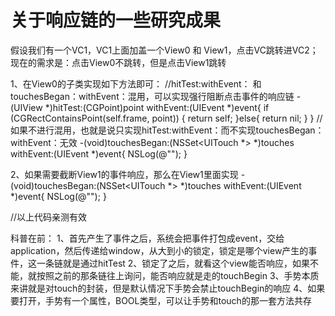 #  关于响应链的一些研究成果
假设我们有一个VC1，VC1上面加盖一个View0 和 View1，点击VC跳转进VC2；
现在的需求是：点击View0不跳转，但是点击View1跳转

1、在View0的子类实现如下方法即可：
//hitTest:withEvent： 和 touchesBegan：withEvent：混用，可以实现强行阻断点击事件的响应链
-(UIView *)hitTest:(CGPoint)point withEvent:(UIEvent *)event{
    if (CGRectContainsPoint(self.frame, point)) {
        return self;
    }else{
        return nil;
    }
}
//如果不进行混用，也就是说只实现hitTest:withEvent：而不实现touchesBegan：withEvent：无效
-(void)touchesBegan:(NSSet<UITouch *> *)touches withEvent:(UIEvent *)event{
    NSLog(@"");
}

2、如果需要截断View1的事件响应，那么在View1里面实现
-(void)touchesBegan:(NSSet<UITouch *> *)touches withEvent:(UIEvent *)event{
    NSLog(@"");
}

//以上代码亲测有效

科普在前：
1、首先产生了事件之后，系统会把事件打包成event，交给application，然后传递给window，从大到小的锁定，锁定是哪个view产生的事件，这一条链就是通过hitTest
2、锁定了之后，就看这个view能否响应，如果不能，就按照之前的那条链往上询问，能否响应就是走的touchBegin
3、手势本质来讲就是对touch的封装，但是默认情况下手势会禁止touchBegin的响应
4、如果要打开，手势有一个属性，BOOL类型，可以让手势和touch的那一套方法共存


